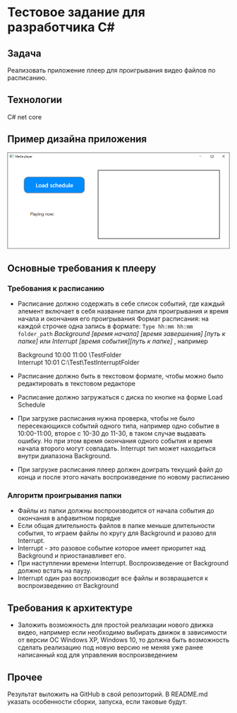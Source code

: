 # Тестовое задание для разработчика C#

## Задача
Реализовать приложение плеер для проигрывания видео файлов по расписанию.

## Технологии
C# net core

## Пример дизайна приложения
![test player](https://github.com/MarketPlayer/HR_csharp_desktop/blob/master/mm_test_video_player.png "Test player")

## Основные требования к плееру
### Требования к расписанию
* Расписание должно содержать в себе список событий, где каждый элемент включает в себя название папки для проигрывания и время начала и окончания его проигрывания
Формат расписания: на каждой строчке одна запись в формате: 
`Type hh:mm hh:mm folder_path`
*Background [время начала] [время завершения] [путь к папке]* или *Interrupt [время события][путь к папке]*
, например

     Background 10:00 11:00 \TestFolder    
     Interrupt 10:01 C:\Test\TestInterruptFolder
* Расписание должно быть в текстовом формате, чтобы можно было редактировать в текстовом редакторе
* Расписание должно загружаться с диска по кнопке на форме Load Schedule
* При загрузке расписания нужна проверка, чтобы не было пересекающихся событий одного типа, например одно событие в 10:00-11:00, второе с 10-30 до 11-30, в таком случае выдавать ошибку. Но при этом время окончания одного события и время начала второго могут совпадать. Interrupt тип может находиться внутри диапазона Background.
* При загрузке расписания плеер должен доиграть текущий файл до конца и после этого начать воспроизведение по новому расписанию
### Алгоритм проигрывания папки
* Файлы из папки должны воспроизводится от начала события до окончания в алфавитном порядке
* Если общая длительность файлов в папке меньше длительности события, то играем файлы по кругу для Background и разово для Interrupt.
* Interrupt - это разовое событие которое имеет приоритет над Background и приостанавливет его.
* При наступлении времени Interrupt. Воспроизведение от Background должно встать на паузу.
* Interrupt один раз воспроизводит все файлы и возвращается к воспроизведению от Background

## Требования к архитектуре
* Заложить возможность для простой реализации нового движка видео, например если необходимо выбирать движок в зависимости от версии ОС Windows  XP, Windows 10, то должна быть возможность сделать реализацию под новую версию не меняя уже ранее написанный код для управления воспроизведением

## Прочее
Результат выложить на GitHub в свой репозиторий. В README.md указать особенности сборки, запуска, если таковые будут.
